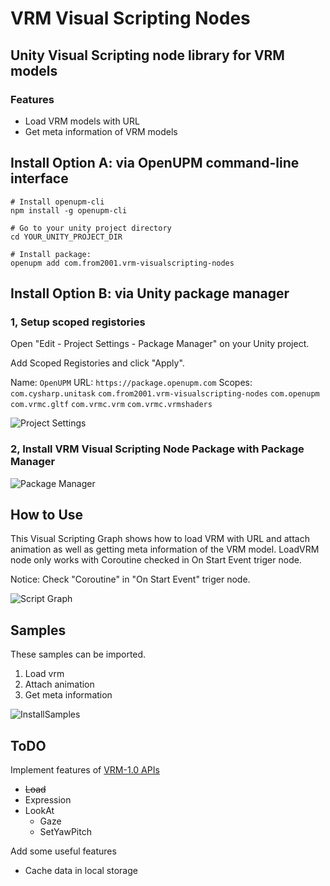 # VRM Visual Scripting Nodes

## Unity Visual Scripting node library for VRM models

### Features

- Load VRM models with URL
- Get meta information of VRM models

## Install Option A: via OpenUPM command-line interface

```shell
# Install openupm-cli
npm install -g openupm-cli

# Go to your unity project directory
cd YOUR_UNITY_PROJECT_DIR

# Install package:
openupm add com.from2001.vrm-visualscripting-nodes
```

## Install Option B: via Unity package manager

### 1, Setup scoped registories

Open "Edit - Project Settings - Package Manager" on your Unity project.

Add Scoped Registories and click "Apply".

Name: `OpenUPM`
URL: `https://package.openupm.com`
Scopes:
`com.cysharp.unitask`
`com.from2001.vrm-visualscripting-nodes`
`com.openupm`
`com.vrmc.gltf`
`com.vrmc.vrm`
`com.vrmc.vrmshaders`

![Project Settings](https://github.com/from2001/VRM_VisualScriptingNodes/assets/387880/682f1f2a-e061-4de5-a020-13d98ab2bf89)

### 2, Install VRM Visual Scripting Node Package with Package Manager

![Package Manager](https://github.com/from2001/VRM_VisualScriptingNodes/assets/387880/2809ed0b-61a8-47d9-bdb0-24335ac60163)

## How to Use

This Visual Scripting Graph shows how to load VRM with URL and attach animation as well as getting meta information of the VRM model. LoadVRM node only works with Coroutine checked in On Start Event triger node.

Notice: Check "Coroutine" in "On Start Event" triger node.

![Script Graph](https://github.com/from2001/VRM_VisualScriptingNodes/assets/387880/a0055284-7ad1-434c-80c3-f1f91c25881f)

## Samples

These samples can be imported.

1. Load vrm
2. Attach animation
3. Get meta information

![InstallSamples](https://github.com/from2001/VRM_VisualScriptingNodes/assets/387880/31c42fde-8b71-46e5-a4d5-a488015ca379)

## ToDO

Implement features of [VRM-1.0 APIs](https://vrm-c.github.io/UniVRM/ja/vrm1/api_update.html#expression)

- ~~Load~~
- Expression
- LookAt
  - Gaze
  - SetYawPitch

Add some useful features

- Cache data in local storage
